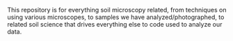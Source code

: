 This repository is for everything soil microscopy related, from techniques on using various microscopes, to samples we have analyzed/photographed, to related soil science that drives 
everything else to code used to analyze our data. 
